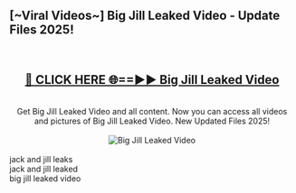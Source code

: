 <h2>[~Viral Videos~] Big Jill Leaked Video - Update Files 2025!</h2>
<br>
<div align="center">
<h2><a href="https://betterlinks.top/A2PfLJ" rel="nofollow">🔴 CLICK HERE 🌐==►► Big Jill Leaked Video</a></h2>
<br>
Get Big Jill Leaked Video and all content. Now you can access all videos and pictures of Big Jill Leaked Video. New Updated Files 2025!
<br>
<br>
<a href="https://betterlinks.top/A2PfLJ" rel="nofollow" data-target="animated-image.originalLink"><img src="https://i.ibb.co.com/WyWwxjT/player-gif2.gif" alt="Big Jill Leaked Video" style="max-width: 100%; display: inline-block;" data-target="animated-image.originalImage"></a>
</div>
<br>
jack and jill leaks<br>
jack and jill leaked<br>
big jill leaked video
